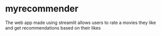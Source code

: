 # myrecommender
The web app made using streamlit allows users to rate a movies they like and get recommendations based on their likes
